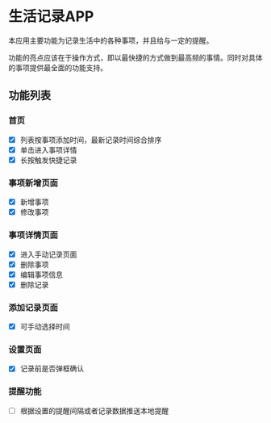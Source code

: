 # 生活记录APP

本应用主要功能为记录生活中的各种事项，并且给与一定的提醒。  

功能的亮点应该在于操作方式，即以最快捷的方式做到最高频的事情。同时对具体的事项提供最全面的功能支持。  

## 功能列表

### 首页

- [x] 列表按事项添加时间，最新记录时间综合排序  
- [x] 单击进入事项详情  
- [x] 长按触发快捷记录  

### 事项新增页面

- [x] 新增事项
- [x] 修改事项

### 事项详情页面

- [x] 进入手动记录页面
- [x] 删除事项
- [x] 编辑事项信息
- [x] 删除记录

### 添加记录页面

- [x] 可手动选择时间

### 设置页面

- [x] 记录前是否弹框确认

### 提醒功能

- [ ] 根据设置的提醒间隔或者记录数据推送本地提醒
